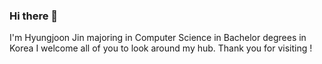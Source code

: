 ### Hi there 👋
I'm Hyungjoon Jin majoring in Computer Science in Bachelor degrees in Korea 
I welcome all of you to look around my hub.
Thank you for visiting !
<!--
**joonyjin/joonyjin** is a ✨ _special_ ✨ repository because its `README.md` (this file) appears on your GitHub profile.

- 🌱 I’m currently learning machine learning, image processing, SQL, data structure

